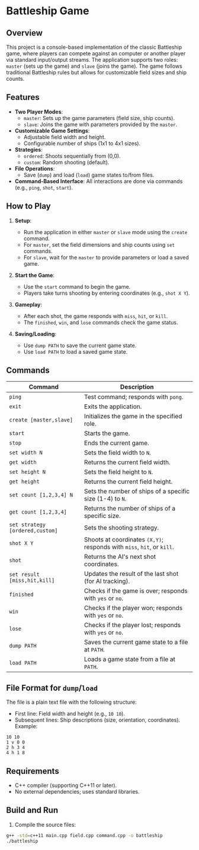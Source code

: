 # Battleship Game 

## Overview

This project is a console-based implementation of the classic Battleship game, where players can compete against an computer or another player via standard input/output streams. The application supports two roles: `master` (sets up the game) and `slave` (joins the game). The game follows traditional Battleship rules but allows for customizable field sizes and ship counts.

## Features

- **Two Player Modes**: 
  - `master`: Sets up the game parameters (field size, ship counts).
  - `slave`: Joins the game with parameters provided by the `master`.
- **Customizable Game Settings**:
  - Adjustable field width and height.
  - Configurable number of ships (1x1 to 4x1 sizes).
- **Strategies**:
  - `ordered`: Shoots sequentially from (0,0).
  - `custom`: Random shooting (default).
- **File Operations**:
  - Save (`dump`) and load (`load`) game states to/from files.
- **Command-Based Interface**: All interactions are done via commands (e.g., `ping`, `shot`, `start`).

## How to Play

1. **Setup**:
   - Run the application in either `master` or `slave` mode using the `create` command.
   - For `master`, set the field dimensions and ship counts using `set` commands.
   - For `slave`, wait for the `master` to provide parameters or load a saved game.

2. **Start the Game**:
   - Use the `start` command to begin the game.
   - Players take turns shooting by entering coordinates (e.g., `shot X Y`).

3. **Gameplay**:
   - After each shot, the game responds with `miss`, `hit`, or `kill`.
   - The `finished`, `win`, and `lose` commands check the game status.

4. **Saving/Loading**:
   - Use `dump PATH` to save the current game state.
   - Use `load PATH` to load a saved game state.

## Commands

| Command                      | Description                                                                 |
|------------------------------|-----------------------------------------------------------------------------|
| `ping`                       | Test command; responds with `pong`.                                         |
| `exit`                       | Exits the application.                                                      |
| `create [master,slave]`      | Initializes the game in the specified role.                                 |
| `start`                      | Starts the game.                                                            |
| `stop`                       | Ends the current game.                                                      |
| `set width N`                | Sets the field width to `N`.                                                |
| `get width`                  | Returns the current field width.                                            |
| `set height N`               | Sets the field height to `N`.                                               |
| `get height`                 | Returns the current field height.                                           |
| `set count [1,2,3,4] N`      | Sets the number of ships of a specific size (1-4) to `N`.                   |
| `get count [1,2,3,4]`        | Returns the number of ships of a specific size.                             |
| `set strategy [ordered,custom]` | Sets the shooting strategy.                                              |
| `shot X Y`                   | Shoots at coordinates `(X,Y)`; responds with `miss`, `hit`, or `kill`.      |
| `shot`                       | Returns the AI's next shot coordinates.                                     |
| `set result [miss,hit,kill]` | Updates the result of the last shot (for AI tracking).                      |
| `finished`                   | Checks if the game is over; responds with `yes` or `no`.                    |
| `win`                        | Checks if the player won; responds with `yes` or `no`.                      |
| `lose`                       | Checks if the player lost; responds with `yes` or `no`.                     |
| `dump PATH`                  | Saves the current game state to a file at `PATH`.                           |
| `load PATH`                  | Loads a game state from a file at `PATH`.                                   |

## File Format for `dump`/`load`

The file is a plain text file with the following structure:
- First line: Field width and height (e.g., `10 10`).
- Subsequent lines: Ship descriptions (size, orientation, coordinates).  
  Example:
```
10 10
1 v 0 0
2 h 3 4
4 h 1 8
```

## Requirements

- C++ compiler (supporting C++11 or later).
- No external dependencies; uses standard libraries.

## Build and Run

1. Compile the source files:
 ```bash
 g++ -std=c++11 main.cpp field.cpp command.cpp -o battleship
./battleship
```
